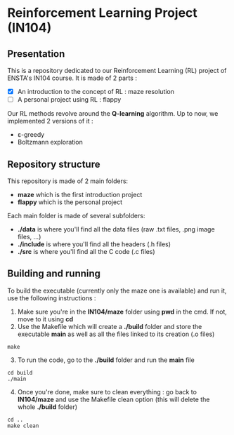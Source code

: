# Reinforcement Learning Project (IN104)


## Presentation

This is a repository dedicated to our Reinforcement Learning (RL) project of ENSTA's IN104 course. It is made of 2 parts :
- [x] An introduction to the concept of RL : maze resolution
- [ ] A personal project using RL : flappy

Our RL methods revolve around the **Q-learning** algorithm. Up to now, we implemented 2 versions of it :
- ε-greedy
- Boltzmann exploration


## Repository structure

This repository is made of 2 main folders:
- **maze** which is the first introduction project
- **flappy** which is the personal project

Each main folder is made of several subfolders:
- **./data** is where you'll find all the data files (raw .txt files, .png image files, ...)
- **./include** is where you'll find all the headers (.h files)
- **./src** is where you'll find all the C code (.c files)


## Building and running

To build the executable (currently only the maze one is available) and run it, use the following instructions :
1. Make sure you're in the **IN104/maze** folder using **pwd** in the cmd. If not, move to it using **cd**
2. Use the Makefile which will create a **./build** folder and store the executable **main** as well as all the files linked to its creation (.o files)
```
make
```
3. To run the code, go to the **./build** folder and run the **main** file
```
cd build
./main
```
4. Once you're done, make sure to clean everything : go back to **IN104/maze** and use the Makefile clean option (this will delete the whole **./build** folder)
```
cd ..
make clean
```




